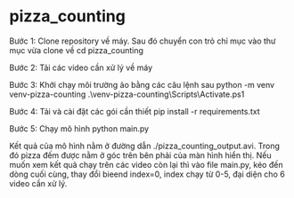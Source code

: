 # pizza_counting
Bước 1: Clone repository về máy. Sau đó chuyển con trỏ chỉ mục vào thư mục vừa clone về 
cd pizza_counting

Bước 2: Tải các video cần xử lý về máy

Bước 3: Khởi chạy môi trường ảo bằng các câu lệnh sau
python -m venv venv-pizza-counting
.\venv-pizza-counting\Scripts\Activate.ps1

Bước 4: Tải và cài đặt các gói cần thiết
pip install -r requirements.txt

Bước 5: Chạy mô hình
python main.py

Kết quả của mô hình nằm ở đường dẫn ./pizza_counting_output.avi. Trong đó pizza đếm được nằm ở góc trên bên phải của màn hình hiển thị.
Nếu muốn xem kết quả chạy trên các video còn lại thì vào file main.py, kéo đến dòng cuối cùng, thay đổi bieend index=0, index chạy từ 0-5, đại diện cho 6 video cần xử lý.
